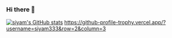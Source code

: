 ### Hi there 👋

<!--
**siyam333/siyam333** is a ✨ _special_ ✨ repository because its `README.md` (this file) appears on your GitHub profile.

Here are some ideas to get you started:

- 🔭 I’m currently working on ...
- 🌱 I’m currently learning ...
- 👯 I’m looking to collaborate on ...
- 🤔 I’m looking for help with ...
- 💬 Ask me about ...
- 📫 How to reach me: ...
- 😄 Pronouns: ...
- ⚡ Fun fact: ...
-->
[![siyam's GitHub stats](https://github-readme-stats.vercel.app/api?username=siyam333)](https://github.com/anuraghazra/github-readme-stats)
https://github-profile-trophy.vercel.app/?username=siyam333&row=2&column=3
